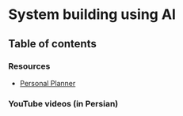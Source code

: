 # System building using AI

## Table of contents

### Resources

- [Personal Planner](./personal_planner/)

### YouTube videos (in Persian)